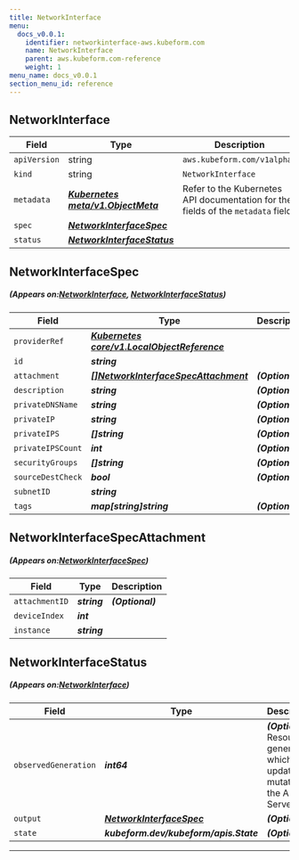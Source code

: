 ```yaml
---
title: NetworkInterface
menu:
  docs_v0.0.1:
    identifier: networkinterface-aws.kubeform.com
    name: NetworkInterface
    parent: aws.kubeform.com-reference
    weight: 1
menu_name: docs_v0.0.1
section_menu_id: reference
---
```


## NetworkInterface
| Field | Type | Description |
| ------ | ----- | ----------- |
| `apiVersion` | string | `aws.kubeform.com/v1alpha1` |
|    `kind` | string | `NetworkInterface` |
| `metadata` | ***[Kubernetes meta/v1.ObjectMeta](https://kubernetes.io/docs/reference/generated/kubernetes-api/v1.13/#objectmeta-v1-meta)***|Refer to the Kubernetes API documentation for the fields of the `metadata` field.|
| `spec` | ***[NetworkInterfaceSpec](#NetworkInterfaceSpec)***||
| `status` | ***[NetworkInterfaceStatus](#NetworkInterfaceStatus)***||
## NetworkInterfaceSpec
##### (Appears on:[NetworkInterface](#NetworkInterface), [NetworkInterfaceStatus](#NetworkInterfaceStatus))
| Field | Type | Description |
| ------ | ----- | ----------- |
| `providerRef` | ***[Kubernetes core/v1.LocalObjectReference](https://kubernetes.io/docs/reference/generated/kubernetes-api/v1.13/#localobjectreference-v1-core)***||
| `id` | ***string***||
| `attachment` | ***[[]NetworkInterfaceSpecAttachment](#NetworkInterfaceSpecAttachment)***| ***(Optional)*** |
| `description` | ***string***| ***(Optional)*** |
| `privateDNSName` | ***string***| ***(Optional)*** |
| `privateIP` | ***string***| ***(Optional)*** |
| `privateIPS` | ***[]string***| ***(Optional)*** |
| `privateIPSCount` | ***int***| ***(Optional)*** |
| `securityGroups` | ***[]string***| ***(Optional)*** |
| `sourceDestCheck` | ***bool***| ***(Optional)*** |
| `subnetID` | ***string***||
| `tags` | ***map[string]string***| ***(Optional)*** |
## NetworkInterfaceSpecAttachment
##### (Appears on:[NetworkInterfaceSpec](#NetworkInterfaceSpec))
| Field | Type | Description |
| ------ | ----- | ----------- |
| `attachmentID` | ***string***| ***(Optional)*** |
| `deviceIndex` | ***int***||
| `instance` | ***string***||
## NetworkInterfaceStatus
##### (Appears on:[NetworkInterface](#NetworkInterface))
| Field | Type | Description |
| ------ | ----- | ----------- |
| `observedGeneration` | ***int64***| ***(Optional)*** Resource generation, which is updated on mutation by the API Server.|
| `output` | ***[NetworkInterfaceSpec](#NetworkInterfaceSpec)***| ***(Optional)*** |
| `state` | ***kubeform.dev/kubeform/apis.State***| ***(Optional)*** |
---
